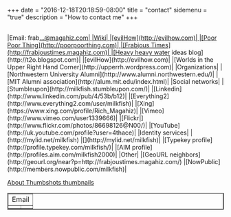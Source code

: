 +++
date = "2016-12-18T20:18:59-08:00"
title = "contact"
sidemenu = "true"
description = "How to contact me"
+++
<table summary="contact table" border="2"><br /><tr><td colspan="3" align="center">Email</td></tr>
|Email: frab<a href="http://mailhide.recaptcha.net/d?k=01gykQTlOVxQ30CTBQhhXJIA==&amp;c=ys-YxyxH5JsWt3Ja-ZQnWK8n5dRS-NwYIF-rrRhrB6o=" onclick="window.open('http://mailhide.recaptcha.net/d?k=01gykQTlOVxQ30CTBQhhXJIA==&amp;c=ys-YxyxH5JsWt3Ja-ZQnWK8n5dRS-NwYIF-rrRhrB6o=', '', 'toolbar=0,scrollbars=0,location=0,statusbar=0,menubar=0,resizable=0,width=500,height=300'); return false;" title="Reveal this e-mail address">...@magahiz.com|
|Wiki|
|[evilHow](http://evilhow.com)|
|[Poor Poor Thing](http://poorpoorthing.com)|
|[Frabjous Times](http://frabjoustimes.magahiz.com)|
|[Heavy heavy water</a> ideas blog](http://t2o.blogspot.com)|
|[evilHow](http://evilhow.com)|
|[Worlds in the Upper Right Hand Corner](http://upperrh.wordpress.com)|
|Organizations|
|[Northwestern University Alumni](http://www.alumni.northwestern.edu/)|
|[MIT Alumni association](http://alum.mit.edu/index.html)|
|Social networks|
|[Stumbleupon](http://milkfish.stumbleupon.com/)|
|[Linkedin](http://www.linkedin.com/pub/4/53b/b12)|
|[Everything2](http://www.everything2.com/user/milkfish)|
|[Xing](https://www.xing.com/profile/Rich_Magahiz)|
|[Vimeo](http://www.vimeo.com/user1339666)|
|[Flickr|](http://www.flickr.com/photos/86698126@N00/)|
|[YouTube](http://uk.youtube.com/profile?user=4thace)|
|Identity services|
|(http://mylid.net/milkfish)</a></td><td></td><td></td></tr>
|[](http://mylid.net/milkfish)|
|[Typekey profile](http://profile.typekey.com/milkfish/)|
|[AIM profile](http://profiles.aim.com/milkfish2000)|
|Other|
|[GeoURL neighbors](http://geourl.org/near?p=http://frabjoustimes.magahiz.com/)
|[NowPublic](http://members.nowpublic.com/milkfish)|

[About Thumbshots thumbnails](http://www.thumbshots.com)
